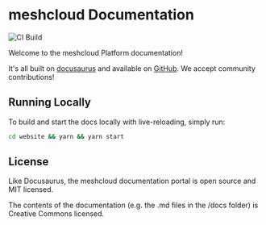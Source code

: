 # meshcloud Documentation

![CI Build](https://github.com/meshcloud/meshcloud-docs/workflows/CI%20Build/badge.svg?branch=develop)

Welcome to the meshcloud Platform documentation!

It's all built on [docusaurus](https://docusaurus.io/en/) and available on [GitHub](https://github.com/meshcloud/meshcloud-docs). We accept community contributions!

## Running Locally

To build and start the docs locally with live-reloading, simply run: 
 
```bash
cd website && yarn && yarn start
```

## License
Like Docusaurus, the meshcloud documentation portal is open source and MIT licensed.

The contents of the documentation (e.g. the .md files in the /docs folder) is Creative Commons licensed.
